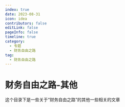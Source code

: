 ```yaml
---
index: true
date: 2023-08-31
icon: idea
contributors: false
editLink: false
pageInfo: false
timeline: true
category:
  - 专题
  - 财务自由之路
tag:
  - 财务自由之路
---
```


# 财务自由之路-其他

这个目录下是一些关于“财务自由之路”的其他一些相关的文章

